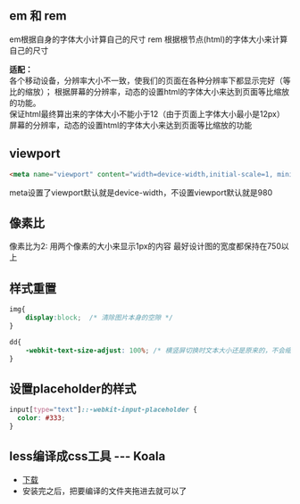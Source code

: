 ## em 和 rem
em根据自身的字体大小计算自己的尺寸
rem 根据根节点(html)的字体大小来计算自己的尺寸

**适配：**  
各个移动设备，分辨率大小不一致，使我们的页面在各种分辨率下都显示完好（等比的缩放）；
根据屏幕的分辨率，动态的设置html的字体大小来达到页面等比缩放的功能。  
保证html最终算出来的字体大小不能小于12（由于页面上字体大小最小是12px）屏幕的分辨率，动态的设置html的字体大小来达到页面等比缩放的功能

## viewport
```html
<meta name="viewport" content="width=device-width,initial-scale=1, minimum-scale=1, maximum-scale=1, user-scalable=no" />
```
meta设置了viewport默认就是device-width，不设置viewport默认就是980
## 像素比
像素比为2: 用两个像素的大小来显示1px的内容
最好设计图的宽度都保持在750以上
## 样式重置
```css
img{
    display:block;  /* 清除图片本身的空隙 */
}

dd{
    -webkit-text-size-adjust: 100%; /* 横竖屏切换时文本大小还是原来的，不会缩放 */
}
```
## 设置placeholder的样式
```css
input[type="text"]::-webkit-input-placeholder {
  color: #333;
}
```
## less编译成css工具 --- Koala
- [下载](http://koala-app.com/index-zh.html)
- 安装完之后，把要编译的文件夹拖进去就可以了
